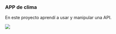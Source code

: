 ### APP de clima
En este proyecto aprendí a usar y manipular una API.

<img src="https://ibb.co/HBn3QZH">
